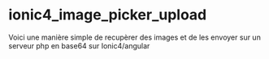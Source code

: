 # ionic4_image_picker_upload
Voici une manière simple de recupèrer des images et de les envoyer sur un serveur php en base64 sur Ionic4/angular
